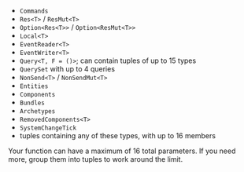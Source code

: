  - `Commands`
 - `Res<T>` / `ResMut<T>`
 - `Option<Res<T>>` / `Option<ResMut<T>>`
 - `Local<T>`
 - `EventReader<T>`
 - `EventWriter<T>`
 - `Query<T, F = ()>`; can contain tuples of up to 15 types
 - `QuerySet` with up to 4 queries
 - `NonSend<T>` / `NonSendMut<T>`
 - `Entities`
 - `Components`
 - `Bundles`
 - `Archetypes`
 - `RemovedComponents<T>`
 - `SystemChangeTick`
 - tuples containing any of these types, with up to 16 members
 
Your function can have a maximum of 16 total parameters. If you need more, group
them into tuples to work around the limit.
